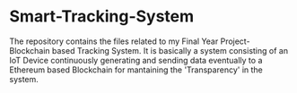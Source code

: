 # Smart-Tracking-System
The repository contains the files related to my Final Year Project- Blockchain based Tracking System. It is basically a system consisting of an IoT Device continuously generating and sending data eventually to a Ethereum based Blockchain for mantaining the 'Transparency' in the system.
